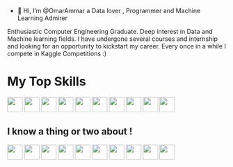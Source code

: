 - 👋 Hi, I’m @OmarAmmar a Data lover , Programmer and Machine Learning Admirer

Enthusiastic Computer Engineering Graduate. Deep interest in Data and Machine learning fields. I have undergone several courses and internship and looking for an opportunity to kickstart my career. Every once in a while I compete in Kaggle Competitions :)

# My Top Skills
<p>
<img src="https://cdn.jsdelivr.net/gh/devicons/devicon/icons/python/python-original.svg" width = "35" height = "35" />
<img src="https://cdn.jsdelivr.net/gh/devicons/devicon/icons/tensorflow/tensorflow-original-wordmark.svg" width = "35" height = "35"/>
<img src="https://cdn.jsdelivr.net/gh/devicons/devicon/icons/pandas/pandas-original-wordmark.svg" width = "35" height = "35"/>
<img src="https://cdn.jsdelivr.net/gh/devicons/devicon/icons/cplusplus/cplusplus-original.svg" width = "35" height = "35"/>        
<img src="https://cdn.jsdelivr.net/gh/devicons/devicon/icons/jupyter/jupyter-original-wordmark.svg" width = "35" height = "35"/>
<img src="https://cdn.jsdelivr.net/gh/devicons/devicon/icons/pytorch/pytorch-original-wordmark.svg" width = "35" height = "35"/>
<img src="https://cdn.jsdelivr.net/gh/devicons/devicon/icons/opencv/opencv-plain-wordmark.svg" width = "35" height = "35"/>      
<img src="https://cdn.jsdelivr.net/gh/devicons/devicon/icons/git/git-plain-wordmark.svg" width = "35" height = "35"/>
<img src="https://cdn.jsdelivr.net/gh/devicons/devicon/icons/linux/linux-original.svg" width = "35" height = "35"/>
<img src="https://cdn.jsdelivr.net/gh/devicons/devicon/icons/mysql/mysql-original-wordmark.svg" width = "35" height = "35"/>
</p>                   

## I know a thing or two about !
<p>
<img src="https://cdn.jsdelivr.net/gh/devicons/devicon/icons/c/c-original.svg" width = "35" height = "35"/>
<img src="https://cdn.jsdelivr.net/gh/devicons/devicon/icons/css3/css3-original.svg" width = "35" height = "35"/>
<img src="https://cdn.jsdelivr.net/gh/devicons/devicon/icons/dart/dart-original-wordmark.svg"width = "35" height = "35" />
<img src="https://cdn.jsdelivr.net/gh/devicons/devicon/icons/flutter/flutter-original.svg" width = "35" height = "35"/>
<img src="https://cdn.jsdelivr.net/gh/devicons/devicon/icons/haskell/haskell-original.svg"width = "35" height = "35" />
<img src="https://cdn.jsdelivr.net/gh/devicons/devicon/icons/html5/html5-original.svg"width = "35" height = "35" />
<img src="https://cdn.jsdelivr.net/gh/devicons/devicon/icons/javascript/javascript-original.svg"width = "35" height = "35" />
<img src="https://cdn.jsdelivr.net/gh/devicons/devicon/icons/matlab/matlab-original.svg" width = "35" height = "35"/>
<img src="https://cdn.jsdelivr.net/gh/devicons/devicon/icons/react/react-original.svg" width = "35" height = "35"/>
<img src="https://cdn.jsdelivr.net/gh/devicons/devicon/icons/unity/unity-original.svg" width = "35" height = "35"/>
</p>            
          
          
                    

<!---
OmarAmmar/OmarAmmar is a ✨ special ✨ repository because its `README.md` (this file) appears on your GitHub profile.
You can click the Preview link to take a look at your changes.
--->
